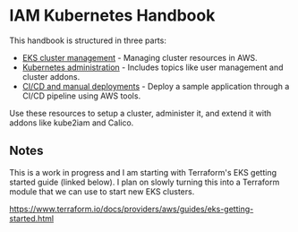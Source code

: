 # IAM Kubernetes Handbook

This handbook is structured in three parts:

* [EKS cluster management](/docs/eks-cluster-management.md) - Managing cluster resources in AWS.
* [Kubernetes administration](/docs/kubernetes-administration.md) - Includes topics like user management and cluster addons.
* [CI/CD and manual deployments](/docs/cluster-ci.md) - Deploy a sample application through a CI/CD pipeline using AWS tools.

Use these resources to setup a cluster, administer it, and extend it with addons like kube2iam and Calico.

## Notes

This is a work in progress and I am starting with Terraform's EKS getting started guide (linked below). I plan on slowly turning this into a Terraform module that we can use to start new EKS clusters.

https://www.terraform.io/docs/providers/aws/guides/eks-getting-started.html
